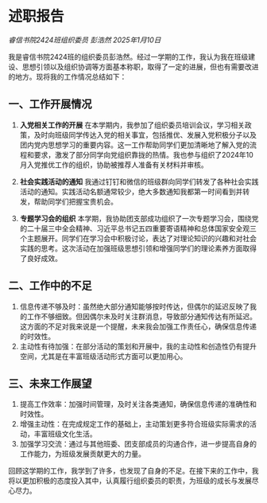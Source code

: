 # 述职报告

*睿信书院2424班组织委员 彭浩然*
*2025年1月10日*

我是睿信书院2424班的组织委员彭浩然。经过一学期的工作，我认为我在班级建设、思想引领以及组织协调等方面基本称职，取得了一定的进展，但也有需要改进的地方。现将我的工作情况总结如下：

## 一、工作开展情况

1. **入党相关工作的开展**
    在本学期内，我参加了组织委员培训会议，学习相关政策，及时向班级同学传达入党的相关事宜，包括推优、发展入党积极分子以及团内党内思想学习的重要内容。这一工作帮助同学们更加清晰地了解入党的流程和要求，激发了部分同学向党组织靠拢的热情。我也参与组织了2024年10月入党推优工作的组织，协助被推荐人准备有关材料并审核。
    
2. **社会实践活动的通知**
    我通过钉钉和微信的班级群向同学们转发了各种社会实践活动的通知。实践活动名额通常较少，绝大多数通知我都第一时间看到并转发，帮助同学们把握宝贵机会。
    
3. **专题学习会的组织**
    本学期，我协助团支部成功组织了一次专题学习会，围绕党的二十届三中全会精神、习近平总书记五四重要寄语精神和总体国家安全观三个主题展开。同学们在学习会中积极讨论，表达了对理论知识的兴趣和对社会实践的思考。这次活动在加强班级思想引领和增强同学们的理论素养方面取得了良好成效。
    

## 二、工作中的不足

1. 信息传递不够及时：虽然绝大部分通知能够按时传达，但偶尔的延迟反映了我的工作不够细致。但因偶尔未及时关注群消息，导致部分通知传达有所延迟。这方面的不足对我来说是一个提醒，未来我会加强工作责任心，确保信息传递的时效性。
2. 主动性有待加强：在部分活动的策划和开展中，我的主动性和创造性仍有提升空间，尤其是在丰富班级活动形式方面可以更加用心。

## 三、未来工作展望

1. 提高工作效率：加强时间管理，及时关注各类通知，确保信息传递的准确性和时效性。
2. 增强主动性：在完成规定工作的基础上，主动策划更多符合班级实际需求的活动，丰富班级文化生活。
3. 加强学习交流：通过与其他班委、团支部成员的沟通合作，进一步提高自身的工作能力，为班级发展贡献更大的力量。

回顾这学期的工作，我学到了许多，也发现了自身的不足。在接下来的工作中，我将以更加积极的态度投入其中，认真履行组织委员的职责，为班级的成长与发展尽心尽力。
